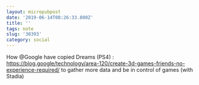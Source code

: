 ```yaml
---
layout: micropubpost
date: '2019-06-14T08:26:33.800Z'
title: ''
tags: note
slug: '30393'
category: social
---
```

How @Google have copied Dreams (PS4) : https://blog.google/technology/area-120/create-3d-games-friends-no-experience-required/ to gather more data and be in control of games (with Stadia)
